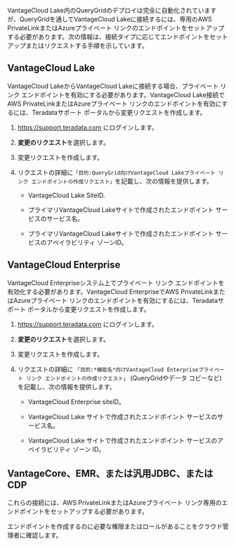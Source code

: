 VantageCloud Lake内のQueryGridのデプロイは完全に自動化されていますが、QueryGridを通してVantageCloud Lakeに接続するには、専用のAWS PrivateLinkまたはAzureプライベート リンクのエンドポイントをセットアップする必要があります。次の情報は、接続タイプに応じてエンドポイントをセットアップまたはリクエストする手順を示しています。

VantageCloud Lake
-----------------

VantageCloud LakeからVantageCloud Lakeに接続する場合、プライベート リンク エンドポイントを有効にする必要があります。VantageCloud Lake接続でAWS PrivateLinkまたはAzureプライベート リンクのエンドポイントを有効にするには、Teradataサポート ポータルから変更リクエストを作成します。

1.  <https://support.teradata.com> にログインします。

2.  **変更のリクエスト**を選択します。

3.  変更リクエストを作成します。

4.  リクエストの詳細に`「目的:QueryGrid向けVantageCloud Lakeプライベート リンク エンドポイントの作成リクエスト」`を記載し、次の情報を提供します。

    -   VantageCloud Lake SiteID.

    -   プライマリVantageCloud Lakeサイトで作成されたエンドポイント サービスのサービス名。

    -   プライマリVantageCloud Lakeサイトで作成されたエンドポイント サービスのアベイラビリティ ゾーンID。

VantageCloud Enterprise
-----------------------

VantageCloud Enterpriseシステム上でプライベート リンク エンドポイントを有効化する必要があります。VantageCloud EnterpriseでAWS PrivateLinkまたはAzureプライベート リンクのエンドポイントを有効にするには、Teradataサポート ポータルから変更リクエストを作成します。

1.  <https://support.teradata.com> にログインします。

2.  **変更のリクエスト**を選択します。

3.  変更リクエストを作成します。

4.  リクエストの詳細に `「目的:*機能名*向けVantageCloud Enterpriseプライベート リンク エンドポイントの作成リクエスト」` (QueryGridやデータ コピーなど) を記載し、次の情報を提供します。

    -   VantageCloud Enterprise siteID。

    -   VantageCloud Lake サイトで作成されたエンドポイント サービスのサービス名。

    -   VantageCloud Lake サイトで作成されたエンドポイント サービスのアベイラビリティ ゾーン ID。

VantageCore、EMR、または汎用JDBC、またはCDP
-------------------------------------------

これらの接続には、AWS PrivateLinkまたはAzureプライベート リンク専用のエンドポイントをセットアップする必要があります。

エンドポイントを作成するのに必要な権限またはロールがあることをクラウド管理者に確認します。
